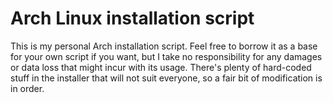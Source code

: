 # Arch Linux installation script

This is my personal Arch installation script. Feel free to borrow it
as a base for your own script if you want, but I take no
responsibility for any damages or data loss that might incur with its
usage. There's plenty of hard-coded stuff in the installer that will
not suit everyone, so a fair bit of modification is in order.
